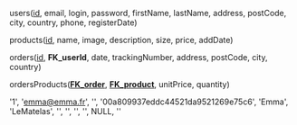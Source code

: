 users(<u>id</u>, email, login, password, firstName, lastName, address, postCode, city, country, phone, registerDate)

products(<u>id</u>, name, image, description, size, price, addDate)

orders(<u>id</u>, **FK_userId**, date, trackingNumber, address, postCode, city, country)

ordersProducts(<u>**FK_order**</u>, <u>**FK_product**</u>, unitPrice, quantity)

'1', 'emma@emma.fr', '', '00a809937eddc44521da9521269e75c6', 'Emma', 'LeMatelas', '', '', '', '', NULL, ''

